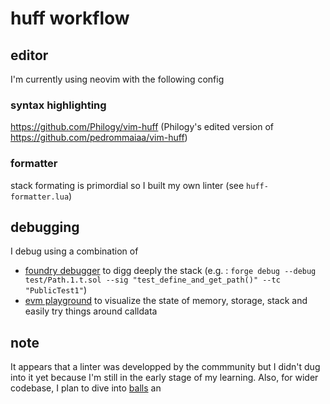 # huff workflow
## editor 
I'm currently using neovim with the following config 
### syntax highlighting
https://github.com/Philogy/vim-huff (Philogy's edited version of https://github.com/pedrommaiaa/vim-huff)

### formatter
stack formating is primordial so I built my own linter (see `huff-formatter.lua`)

## debugging
I debug using a combination of 
- [foundry debugger](https://book.getfoundry.sh/forge/debugger/) to digg deeply the stack (e.g. : `forge debug --debug test/Path.1.t.sol --sig "test_define_and_get_path()" --tc "PublicTest1"`)
- [evm playground](https://www.evm.codes/playground) to visualize the state of memory, storage, stack and easily try things around calldata

## note
It appears that a linter was developped by the commmunity but I didn't dug into it yet because I'm still in the early stage of my learning.
Also, for wider codebase, I plan to dive into [balls](https://github.com/Philogy/balls) an